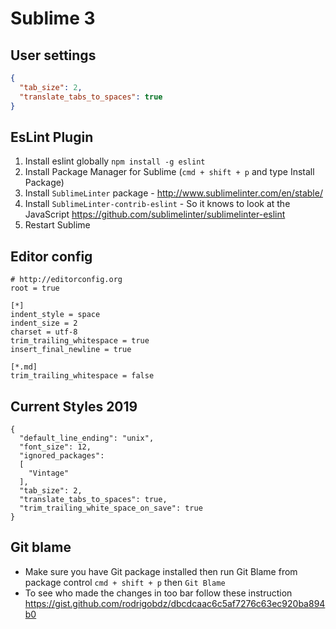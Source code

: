 # Sublime 3

## User settings

```json
{
  "tab_size": 2,
  "translate_tabs_to_spaces": true
}
```

## EsLint Plugin

1. Install eslint globally `npm install -g eslint`
2. Install Package Manager for Sublime (`cmd + shift + p` and type Install Package)
3. Install `SublimeLinter` package - http://www.sublimelinter.com/en/stable/
4. Install `SublimeLinter-contrib-eslint` - So it knows to look at the JavaScript https://github.com/sublimelinter/sublimelinter-eslint
5. Restart Sublime

## Editor config

```
# http://editorconfig.org
root = true

[*]
indent_style = space
indent_size = 2
charset = utf-8
trim_trailing_whitespace = true
insert_final_newline = true

[*.md]
trim_trailing_whitespace = false
```

## Current Styles 2019

```
{
  "default_line_ending": "unix",
  "font_size": 12,
  "ignored_packages":
  [
    "Vintage"
  ],
  "tab_size": 2,
  "translate_tabs_to_spaces": true,
  "trim_trailing_white_space_on_save": true
}
```

## Git blame

- Make sure you have Git package installed then run Git Blame from package control `cmd + shift + p` then `Git Blame`
- To see who made the changes in too bar follow these instruction https://gist.github.com/rodrigobdz/dbcdcaac6c5af7276c63ec920ba894b0
